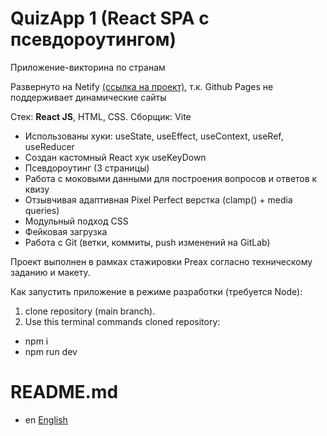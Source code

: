# QuizApp 1 (React SPA с псевдороутингом)

Приложение-викторина по странам 

Развернуто на Netify [(ссылка на проект)](https://vvaasd-quiz-app-1.netlify.app), т.к. Github Pages не поддерживает динамические сайты

Стек: **React JS**, HTML, CSS.
Сборщик: Vite

- Использованы хуки: useState, useEffect, useContext, useRef, useReducer
- Создан кастомный React хук useKeyDown
- Псевдороутинг (3 страницы)
- Работа с моковыми данными для построения вопросов и ответов к квизу
- Отзывчивая адаптивная Pixel Perfect верстка (clamp() + media queries)
- Модульный подход CSS
- Фейковая загрузка
- Работа с Git (ветки, коммиты, push изменений на GitLab)

Проект выполнен в рамках стажировки Preax согласно техническому заданию и макету.

Как запустить приложение в режиме разработки (требуется Node):
1) clone repository (main branch).
2) Use this terminal commands cloned repository:
  - npm i
  - npm run dev

# README.md

- en [English](https://github.com/vvaasd/quiz-app-1/blob/main/README-EN.md)